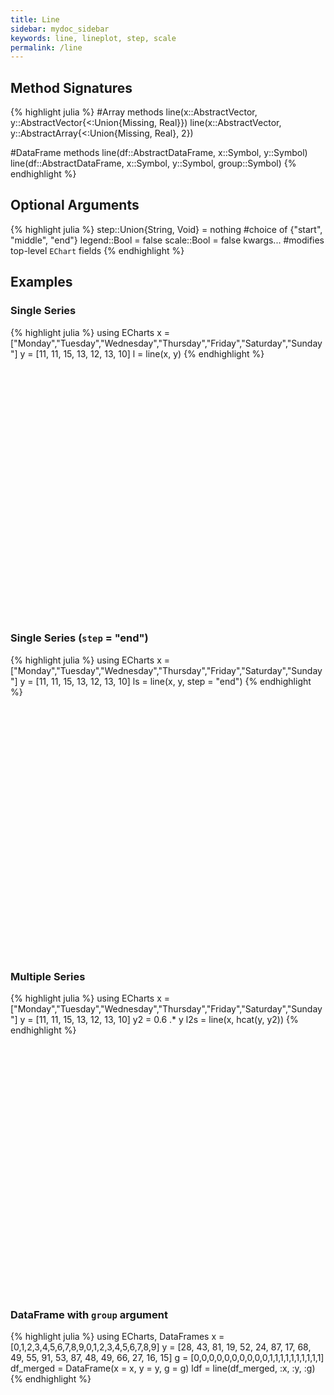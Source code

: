 ```yaml
---
title: Line
sidebar: mydoc_sidebar
keywords: line, lineplot, step, scale
permalink: /line
---
```


## Method Signatures
{% highlight julia %}
#Array methods
line(x::AbstractVector, y::AbstractVector{<:Union{Missing, Real}})
line(x::AbstractVector, y::AbstractArray{<:Union{Missing, Real}, 2})

#DataFrame methods
line(df::AbstractDataFrame, x::Symbol, y::Symbol)
line(df::AbstractDataFrame, x::Symbol, y::Symbol, group::Symbol)
{% endhighlight %}

## Optional Arguments
{% highlight julia %}
step::Union{String, Void} = nothing #choice of {"start", "middle", "end"}
legend::Bool = false
scale::Bool = false
kwargs... #modifies top-level `EChart` fields
{% endhighlight %}

## Examples

### Single Series
{% highlight julia %}
using ECharts
x = ["Monday","Tuesday","Wednesday","Thursday","Friday","Saturday","Sunday"]
y = [11, 11, 15, 13, 12, 13, 10]
l = line(x, y)
{% endhighlight %}

<div id="linep" style="height:400px;width:800px;"></div>
<script type="text/javascript">

    // Initialize after dom ready
    var myChart = echarts.init(document.getElementById("linep"), JSON.parse(roma()));

    // Load data into the ECharts instance
    myChart.setOption(
{"xAxis":[{"splitNumber":5,"axisLabel":{"show":true,"interval":"auto","rotate":0,"inside":false,"formatter":"{value}","margin":8},"data":["Monday","Tuesday","Wednesday","Thursday","Friday","Saturday","Sunday"],"scale":false,"gridIndex":0,"minInterval":0,"zlevel":0,"triggerEvent":false,"z":0,"inverse":false,"nameLocation":"middle","nameGap":30,"silent":true,"type":"category"}],"ec_charttype":"xy plot","series":[{"name":"Series 1","yAxisIndex":0,"xAxisIndex":0,"smooth":false,"data":[11,11,15,13,12,13,10],"markLine":{"data":[],"lineStyle":{}},"type":"line"}],"theme":{"geo":{"label":{"normal":{"textStyle":{"color":"#000000"}},"emphasis":{"textStyle":{"color":"rgb(100,0,0)"}}},"itemStyle":{"normal":{"borderColor":"#444444","borderWidth":0.5,"areaColor":"#eeeeee"},"emphasis":{"borderColor":"#444444","borderWidth":1,"areaColor":"rgba(255,215,0,0.8)"}}},"parallel":{"itemStyle":{"normal":{"borderWidth":0,"borderColor":"#ccc"},"emphasis":{"borderWidth":0,"borderColor":"#ccc"}}},"markPoint":{"label":{"normal":{"textStyle":{"color":"#eeeeee"}},"emphasis":{"textStyle":{"color":"#eeeeee"}}}},"visualMap":{"color":["#e01f54","#e7dbc3"]},"funnel":{"itemStyle":{"normal":{"borderWidth":0,"borderColor":"#ccc"},"emphasis":{"borderWidth":0,"borderColor":"#ccc"}}},"bar":{"itemStyle":{"normal":{"barBorderColor":"#ccc","barBorderWidth":0},"emphasis":{"barBorderColor":"#ccc","barBorderWidth":0}}},"map":{"label":{"normal":{"textStyle":{"color":"#000000"}},"emphasis":{"textStyle":{"color":"rgb(100,0,0)"}}},"itemStyle":{"normal":{"borderColor":"#444444","borderWidth":0.5,"areaColor":"#eeeeee"},"emphasis":{"borderColor":"#444444","borderWidth":1,"areaColor":"rgba(255,215,0,0.8)"}}},"scatter":{"itemStyle":{"normal":{"borderWidth":0,"borderColor":"#ccc"},"emphasis":{"borderWidth":0,"borderColor":"#ccc"}}},"pie":{"itemStyle":{"normal":{"borderWidth":0,"borderColor":"#ccc"},"emphasis":{"borderWidth":0,"borderColor":"#ccc"}}},"graph":{"label":{"normal":{"textStyle":{"color":"#eeeeee"}}},"symbolSize":4,"itemStyle":{"normal":{"borderWidth":0,"borderColor":"#ccc"}},"smooth":false,"symbol":"emptyCircle","color":["#e01f54","#001852","#f5e8c8","#b8d2c7","#c6b38e","#a4d8c2","#f3d999","#d3758f","#dcc392","#2e4783","#82b6e9","#ff6347","#a092f1","#0a915d","#eaf889","#6699FF","#ff6666","#3cb371","#d5b158","#38b6b6"],"lineStyle":{"normal":{"color":"#aaaaaa","width":1}}},"backgroundColor":"rgba(0,0,0,0)","line":{"symbolSize":4,"itemStyle":{"normal":{"borderWidth":1}},"smooth":false,"symbol":"emptyCircle","lineStyle":{"normal":{"width":2}}},"candlestick":{"itemStyle":{"normal":{"borderColor0":"#b8d2c7","color":"#e01f54","borderColor":"#f5e8c8","borderWidth":1,"color0":"#001852"}}},"sankey":{"itemStyle":{"normal":{"borderWidth":0,"borderColor":"#ccc"},"emphasis":{"borderWidth":0,"borderColor":"#ccc"}}},"valueAxis":{"axisLine":{"show":true,"lineStyle":{"color":"#333"}},"axisLabel":{"textStyle":{"color":"#333"},"show":true},"splitLine":{"show":true,"lineStyle":{"color":["#ccc"]}},"splitArea":{"areaStyle":{"color":["rgba(250,250,250,0.3)","rgba(200,200,200,0.3)"]},"show":false},"axisTick":{"show":true,"lineStyle":{"color":"#333"}}},"toolbox":{"iconStyle":{"normal":{"borderColor":"#999999"},"emphasis":{"borderColor":"#666666"}}},"categoryAxis":{"axisLine":{"show":true,"lineStyle":{"color":"#333"}},"axisLabel":{"textStyle":{"color":"#333"},"show":true},"splitLine":{"show":false,"lineStyle":{"color":["#ccc"]}},"splitArea":{"areaStyle":{"color":["rgba(250,250,250,0.3)","rgba(200,200,200,0.3)"]},"show":false},"axisTick":{"show":true,"lineStyle":{"color":"#333"}}},"tooltip":{"axisPointer":{"crossStyle":{"color":"#cccccc","width":1},"lineStyle":{"color":"#cccccc","width":1}}},"timeline":{"label":{"normal":{"textStyle":{"color":"#293c55"}},"emphasis":{"textStyle":{"color":"#293c55"}}},"controlStyle":{"normal":{"color":"#293c55","borderColor":"#293c55","borderWidth":0.5},"emphasis":{"color":"#293c55","borderColor":"#293c55","borderWidth":0.5}},"checkpointStyle":{"color":"#e43c59","borderColor":"rgba(194,53,49,0.5)"},"itemStyle":{"normal":{"color":"#293c55","borderWidth":1},"emphasis":{"color":"#a9334c"}},"lineStyle":{"color":"#293c55","width":1}},"radar":{"symbolSize":4,"itemStyle":{"normal":{"borderWidth":1}},"smooth":false,"symbol":"emptyCircle","lineStyle":{"normal":{"width":2}}},"logAxis":{"axisLine":{"show":true,"lineStyle":{"color":"#333"}},"axisLabel":{"textStyle":{"color":"#333"},"show":true},"splitLine":{"show":true,"lineStyle":{"color":["#ccc"]}},"splitArea":{"areaStyle":{"color":["rgba(250,250,250,0.3)","rgba(200,200,200,0.3)"]},"show":false},"axisTick":{"show":true,"lineStyle":{"color":"#333"}}},"textStyle":{},"gauge":{"itemStyle":{"normal":{"borderWidth":0,"borderColor":"#ccc"},"emphasis":{"borderWidth":0,"borderColor":"#ccc"}}},"boxplot":{"itemStyle":{"normal":{"borderWidth":0,"borderColor":"#ccc"},"emphasis":{"borderWidth":0,"borderColor":"#ccc"}}},"color":["#e01f54","#001852","#f5e8c8","#b8d2c7","#c6b38e","#a4d8c2","#f3d999","#d3758f","#dcc392","#2e4783","#82b6e9","#ff6347","#a092f1","#0a915d","#eaf889","#6699FF","#ff6666","#3cb371","#d5b158","#38b6b6"],"title":{"textStyle":{"color":"#333333"},"subtextStyle":{"color":"#aaaaaa"}},"dataZoom":{"dataBackgroundColor":"rgba(47,69,84,0.3)","textStyle":{"color":"#333333"},"handleSize":"100%","handleColor":"#a7b7cc","fillerColor":"rgba(167,183,204,0.4)","backgroundColor":"rgba(47,69,84,0)"},"timeAxis":{"axisLine":{"show":true,"lineStyle":{"color":"#333"}},"axisLabel":{"textStyle":{"color":"#333"},"show":true},"splitLine":{"show":true,"lineStyle":{"color":["#ccc"]}},"splitArea":{"areaStyle":{"color":["rgba(250,250,250,0.3)","rgba(200,200,200,0.3)"]},"show":false},"axisTick":{"show":true,"lineStyle":{"color":"#333"}}},"legend":{"textStyle":{"color":"#333333"}}},"yAxis":[{"splitNumber":5,"axisLabel":{"show":true,"interval":"auto","rotate":0,"inside":false,"formatter":"{value}","margin":8},"scale":false,"gridIndex":0,"minInterval":0,"zlevel":0,"triggerEvent":false,"z":0,"inverse":false,"nameLocation":"middle","nameGap":50,"silent":true,"type":"value"}],"toolbox":{"feature":{},"orient":"vertical","itemSize":15,"height":"auto","zlevel":0,"z":2,"itemGap":20,"right":"auto","top":"center","width":"auto","show":false,"showTitle":true},"ec_width":800,"ec_height":400,"tooltip":{"triggerOn":"mousemove","enterable":true,"borderColor":"#333","transitionDuration":0.4,"hideDelay":100,"padding":5,"showDelay":0,"borderWidth":0,"showContent":true,"backgroundColor":"rgba(50,50,50,0.7)","trigger":"item","alwaysShowContent":false,"confine":false,"show":true},"grid":[{"height":"auto","show":false,"width":"auto","backgroundColor":"transparent"}],"title":[{"left":"left","borderColor":"transparent","bottom":"auto","padding":5,"zlevel":0,"borderWidth":1,"target":"blank","z":2,"itemGap":5,"shadowOffsetY":0,"shadowOffsetX":0,"right":"auto","top":"auto","subtarget":"blank","show":true}],"ec_renderer":"canvas"}        );
</script>

### Single Series (`step` = "end")
{% highlight julia %}
using ECharts
x = ["Monday","Tuesday","Wednesday","Thursday","Friday","Saturday","Sunday"]
y = [11, 11, 15, 13, 12, 13, 10]
ls = line(x, y, step = "end")
{% endhighlight %}

<div id="linep2" style="height:400px;width:800px;"></div>
<script type="text/javascript">

    // Initialize after dom ready
    var myChart = echarts.init(document.getElementById("linep2"), JSON.parse(roma()));

    // Load data into the ECharts instance
    myChart.setOption(
{"xAxis":[{"splitNumber":5,"axisLabel":{"show":true,"interval":"auto","rotate":0,"inside":false,"formatter":"{value}","margin":8},"data":["Monday","Tuesday","Wednesday","Thursday","Friday","Saturday","Sunday"],"scale":false,"gridIndex":0,"minInterval":0,"zlevel":0,"triggerEvent":false,"z":0,"inverse":false,"nameLocation":"middle","nameGap":30,"silent":true,"type":"category"}],"ec_charttype":"xy plot","series":[{"name":"Series 1","yAxisIndex":0,"step":"end","xAxisIndex":0,"smooth":false,"data":[11,11,15,13,12,13,10],"markLine":{"data":[],"lineStyle":{}},"type":"line"}],"theme":{"geo":{"label":{"normal":{"textStyle":{"color":"#000000"}},"emphasis":{"textStyle":{"color":"rgb(100,0,0)"}}},"itemStyle":{"normal":{"borderColor":"#444444","borderWidth":0.5,"areaColor":"#eeeeee"},"emphasis":{"borderColor":"#444444","borderWidth":1,"areaColor":"rgba(255,215,0,0.8)"}}},"parallel":{"itemStyle":{"normal":{"borderWidth":0,"borderColor":"#ccc"},"emphasis":{"borderWidth":0,"borderColor":"#ccc"}}},"markPoint":{"label":{"normal":{"textStyle":{"color":"#eeeeee"}},"emphasis":{"textStyle":{"color":"#eeeeee"}}}},"visualMap":{"color":["#e01f54","#e7dbc3"]},"funnel":{"itemStyle":{"normal":{"borderWidth":0,"borderColor":"#ccc"},"emphasis":{"borderWidth":0,"borderColor":"#ccc"}}},"bar":{"itemStyle":{"normal":{"barBorderColor":"#ccc","barBorderWidth":0},"emphasis":{"barBorderColor":"#ccc","barBorderWidth":0}}},"map":{"label":{"normal":{"textStyle":{"color":"#000000"}},"emphasis":{"textStyle":{"color":"rgb(100,0,0)"}}},"itemStyle":{"normal":{"borderColor":"#444444","borderWidth":0.5,"areaColor":"#eeeeee"},"emphasis":{"borderColor":"#444444","borderWidth":1,"areaColor":"rgba(255,215,0,0.8)"}}},"scatter":{"itemStyle":{"normal":{"borderWidth":0,"borderColor":"#ccc"},"emphasis":{"borderWidth":0,"borderColor":"#ccc"}}},"pie":{"itemStyle":{"normal":{"borderWidth":0,"borderColor":"#ccc"},"emphasis":{"borderWidth":0,"borderColor":"#ccc"}}},"graph":{"label":{"normal":{"textStyle":{"color":"#eeeeee"}}},"symbolSize":4,"itemStyle":{"normal":{"borderWidth":0,"borderColor":"#ccc"}},"smooth":false,"symbol":"emptyCircle","color":["#e01f54","#001852","#f5e8c8","#b8d2c7","#c6b38e","#a4d8c2","#f3d999","#d3758f","#dcc392","#2e4783","#82b6e9","#ff6347","#a092f1","#0a915d","#eaf889","#6699FF","#ff6666","#3cb371","#d5b158","#38b6b6"],"lineStyle":{"normal":{"color":"#aaaaaa","width":1}}},"backgroundColor":"rgba(0,0,0,0)","line":{"symbolSize":4,"itemStyle":{"normal":{"borderWidth":1}},"smooth":false,"symbol":"emptyCircle","lineStyle":{"normal":{"width":2}}},"candlestick":{"itemStyle":{"normal":{"borderColor0":"#b8d2c7","color":"#e01f54","borderColor":"#f5e8c8","borderWidth":1,"color0":"#001852"}}},"sankey":{"itemStyle":{"normal":{"borderWidth":0,"borderColor":"#ccc"},"emphasis":{"borderWidth":0,"borderColor":"#ccc"}}},"valueAxis":{"axisLine":{"show":true,"lineStyle":{"color":"#333"}},"axisLabel":{"textStyle":{"color":"#333"},"show":true},"splitLine":{"show":true,"lineStyle":{"color":["#ccc"]}},"splitArea":{"areaStyle":{"color":["rgba(250,250,250,0.3)","rgba(200,200,200,0.3)"]},"show":false},"axisTick":{"show":true,"lineStyle":{"color":"#333"}}},"toolbox":{"iconStyle":{"normal":{"borderColor":"#999999"},"emphasis":{"borderColor":"#666666"}}},"categoryAxis":{"axisLine":{"show":true,"lineStyle":{"color":"#333"}},"axisLabel":{"textStyle":{"color":"#333"},"show":true},"splitLine":{"show":false,"lineStyle":{"color":["#ccc"]}},"splitArea":{"areaStyle":{"color":["rgba(250,250,250,0.3)","rgba(200,200,200,0.3)"]},"show":false},"axisTick":{"show":true,"lineStyle":{"color":"#333"}}},"tooltip":{"axisPointer":{"crossStyle":{"color":"#cccccc","width":1},"lineStyle":{"color":"#cccccc","width":1}}},"timeline":{"label":{"normal":{"textStyle":{"color":"#293c55"}},"emphasis":{"textStyle":{"color":"#293c55"}}},"controlStyle":{"normal":{"color":"#293c55","borderColor":"#293c55","borderWidth":0.5},"emphasis":{"color":"#293c55","borderColor":"#293c55","borderWidth":0.5}},"checkpointStyle":{"color":"#e43c59","borderColor":"rgba(194,53,49,0.5)"},"itemStyle":{"normal":{"color":"#293c55","borderWidth":1},"emphasis":{"color":"#a9334c"}},"lineStyle":{"color":"#293c55","width":1}},"radar":{"symbolSize":4,"itemStyle":{"normal":{"borderWidth":1}},"smooth":false,"symbol":"emptyCircle","lineStyle":{"normal":{"width":2}}},"logAxis":{"axisLine":{"show":true,"lineStyle":{"color":"#333"}},"axisLabel":{"textStyle":{"color":"#333"},"show":true},"splitLine":{"show":true,"lineStyle":{"color":["#ccc"]}},"splitArea":{"areaStyle":{"color":["rgba(250,250,250,0.3)","rgba(200,200,200,0.3)"]},"show":false},"axisTick":{"show":true,"lineStyle":{"color":"#333"}}},"textStyle":{},"gauge":{"itemStyle":{"normal":{"borderWidth":0,"borderColor":"#ccc"},"emphasis":{"borderWidth":0,"borderColor":"#ccc"}}},"boxplot":{"itemStyle":{"normal":{"borderWidth":0,"borderColor":"#ccc"},"emphasis":{"borderWidth":0,"borderColor":"#ccc"}}},"color":["#e01f54","#001852","#f5e8c8","#b8d2c7","#c6b38e","#a4d8c2","#f3d999","#d3758f","#dcc392","#2e4783","#82b6e9","#ff6347","#a092f1","#0a915d","#eaf889","#6699FF","#ff6666","#3cb371","#d5b158","#38b6b6"],"title":{"textStyle":{"color":"#333333"},"subtextStyle":{"color":"#aaaaaa"}},"dataZoom":{"dataBackgroundColor":"rgba(47,69,84,0.3)","textStyle":{"color":"#333333"},"handleSize":"100%","handleColor":"#a7b7cc","fillerColor":"rgba(167,183,204,0.4)","backgroundColor":"rgba(47,69,84,0)"},"timeAxis":{"axisLine":{"show":true,"lineStyle":{"color":"#333"}},"axisLabel":{"textStyle":{"color":"#333"},"show":true},"splitLine":{"show":true,"lineStyle":{"color":["#ccc"]}},"splitArea":{"areaStyle":{"color":["rgba(250,250,250,0.3)","rgba(200,200,200,0.3)"]},"show":false},"axisTick":{"show":true,"lineStyle":{"color":"#333"}}},"legend":{"textStyle":{"color":"#333333"}}},"yAxis":[{"splitNumber":5,"axisLabel":{"show":true,"interval":"auto","rotate":0,"inside":false,"formatter":"{value}","margin":8},"scale":false,"gridIndex":0,"minInterval":0,"zlevel":0,"triggerEvent":false,"z":0,"inverse":false,"nameLocation":"middle","nameGap":50,"silent":true,"type":"value"}],"toolbox":{"feature":{},"orient":"vertical","itemSize":15,"height":"auto","zlevel":0,"z":2,"itemGap":20,"right":"auto","top":"center","width":"auto","show":false,"showTitle":true},"ec_width":800,"ec_height":400,"tooltip":{"triggerOn":"mousemove","enterable":true,"borderColor":"#333","transitionDuration":0.4,"hideDelay":100,"padding":5,"showDelay":0,"borderWidth":0,"showContent":true,"backgroundColor":"rgba(50,50,50,0.7)","trigger":"item","alwaysShowContent":false,"confine":false,"show":true},"grid":[{"height":"auto","show":false,"width":"auto","backgroundColor":"transparent"}],"title":[{"left":"left","borderColor":"transparent","bottom":"auto","padding":5,"zlevel":0,"borderWidth":1,"target":"blank","z":2,"itemGap":5,"shadowOffsetY":0,"shadowOffsetX":0,"right":"auto","top":"auto","subtarget":"blank","show":true}],"ec_renderer":"canvas"}        );
</script>

### Multiple Series
{% highlight julia %}
using ECharts
x = ["Monday","Tuesday","Wednesday","Thursday","Friday","Saturday","Sunday"]
y = [11, 11, 15, 13, 12, 13, 10]
y2 = 0.6 .* y
l2s = line(x, hcat(y, y2))
{% endhighlight %}

<div id="linep3" style="height:400px;width:800px;"></div>
<script type="text/javascript">

    // Initialize after dom ready
    var myChart = echarts.init(document.getElementById("linep3"), JSON.parse(roma()));

    // Load data into the ECharts instance
    myChart.setOption(
{"xAxis":[{"splitNumber":5,"axisLabel":{"show":true,"interval":"auto","rotate":0,"inside":false,"formatter":"{value}","margin":8},"data":["Monday","Tuesday","Wednesday","Thursday","Friday","Saturday","Sunday"],"scale":false,"gridIndex":0,"minInterval":0,"zlevel":0,"triggerEvent":false,"z":0,"inverse":false,"nameLocation":"middle","nameGap":30,"silent":true,"type":"category"}],"ec_charttype":"xy plot","series":[{"name":"Series 1","yAxisIndex":0,"xAxisIndex":0,"smooth":false,"data":[11.0,11.0,15.0,13.0,12.0,13.0,10.0],"markLine":{"data":[],"lineStyle":{}},"type":"line"},{"name":"Series 2","yAxisIndex":0,"xAxisIndex":0,"smooth":false,"data":[6.6,6.6,9.0,7.8,7.199999999999999,7.8,6.0],"markLine":{"data":[],"lineStyle":{}},"type":"line"}],"theme":{"geo":{"label":{"normal":{"textStyle":{"color":"#000000"}},"emphasis":{"textStyle":{"color":"rgb(100,0,0)"}}},"itemStyle":{"normal":{"borderColor":"#444444","borderWidth":0.5,"areaColor":"#eeeeee"},"emphasis":{"borderColor":"#444444","borderWidth":1,"areaColor":"rgba(255,215,0,0.8)"}}},"parallel":{"itemStyle":{"normal":{"borderWidth":0,"borderColor":"#ccc"},"emphasis":{"borderWidth":0,"borderColor":"#ccc"}}},"markPoint":{"label":{"normal":{"textStyle":{"color":"#eeeeee"}},"emphasis":{"textStyle":{"color":"#eeeeee"}}}},"visualMap":{"color":["#e01f54","#e7dbc3"]},"funnel":{"itemStyle":{"normal":{"borderWidth":0,"borderColor":"#ccc"},"emphasis":{"borderWidth":0,"borderColor":"#ccc"}}},"bar":{"itemStyle":{"normal":{"barBorderColor":"#ccc","barBorderWidth":0},"emphasis":{"barBorderColor":"#ccc","barBorderWidth":0}}},"map":{"label":{"normal":{"textStyle":{"color":"#000000"}},"emphasis":{"textStyle":{"color":"rgb(100,0,0)"}}},"itemStyle":{"normal":{"borderColor":"#444444","borderWidth":0.5,"areaColor":"#eeeeee"},"emphasis":{"borderColor":"#444444","borderWidth":1,"areaColor":"rgba(255,215,0,0.8)"}}},"scatter":{"itemStyle":{"normal":{"borderWidth":0,"borderColor":"#ccc"},"emphasis":{"borderWidth":0,"borderColor":"#ccc"}}},"pie":{"itemStyle":{"normal":{"borderWidth":0,"borderColor":"#ccc"},"emphasis":{"borderWidth":0,"borderColor":"#ccc"}}},"graph":{"label":{"normal":{"textStyle":{"color":"#eeeeee"}}},"symbolSize":4,"itemStyle":{"normal":{"borderWidth":0,"borderColor":"#ccc"}},"smooth":false,"symbol":"emptyCircle","color":["#e01f54","#001852","#f5e8c8","#b8d2c7","#c6b38e","#a4d8c2","#f3d999","#d3758f","#dcc392","#2e4783","#82b6e9","#ff6347","#a092f1","#0a915d","#eaf889","#6699FF","#ff6666","#3cb371","#d5b158","#38b6b6"],"lineStyle":{"normal":{"color":"#aaaaaa","width":1}}},"backgroundColor":"rgba(0,0,0,0)","line":{"symbolSize":4,"itemStyle":{"normal":{"borderWidth":1}},"smooth":false,"symbol":"emptyCircle","lineStyle":{"normal":{"width":2}}},"candlestick":{"itemStyle":{"normal":{"borderColor0":"#b8d2c7","color":"#e01f54","borderColor":"#f5e8c8","borderWidth":1,"color0":"#001852"}}},"sankey":{"itemStyle":{"normal":{"borderWidth":0,"borderColor":"#ccc"},"emphasis":{"borderWidth":0,"borderColor":"#ccc"}}},"valueAxis":{"axisLine":{"show":true,"lineStyle":{"color":"#333"}},"axisLabel":{"textStyle":{"color":"#333"},"show":true},"splitLine":{"show":true,"lineStyle":{"color":["#ccc"]}},"splitArea":{"areaStyle":{"color":["rgba(250,250,250,0.3)","rgba(200,200,200,0.3)"]},"show":false},"axisTick":{"show":true,"lineStyle":{"color":"#333"}}},"toolbox":{"iconStyle":{"normal":{"borderColor":"#999999"},"emphasis":{"borderColor":"#666666"}}},"categoryAxis":{"axisLine":{"show":true,"lineStyle":{"color":"#333"}},"axisLabel":{"textStyle":{"color":"#333"},"show":true},"splitLine":{"show":false,"lineStyle":{"color":["#ccc"]}},"splitArea":{"areaStyle":{"color":["rgba(250,250,250,0.3)","rgba(200,200,200,0.3)"]},"show":false},"axisTick":{"show":true,"lineStyle":{"color":"#333"}}},"tooltip":{"axisPointer":{"crossStyle":{"color":"#cccccc","width":1},"lineStyle":{"color":"#cccccc","width":1}}},"timeline":{"label":{"normal":{"textStyle":{"color":"#293c55"}},"emphasis":{"textStyle":{"color":"#293c55"}}},"controlStyle":{"normal":{"color":"#293c55","borderColor":"#293c55","borderWidth":0.5},"emphasis":{"color":"#293c55","borderColor":"#293c55","borderWidth":0.5}},"checkpointStyle":{"color":"#e43c59","borderColor":"rgba(194,53,49,0.5)"},"itemStyle":{"normal":{"color":"#293c55","borderWidth":1},"emphasis":{"color":"#a9334c"}},"lineStyle":{"color":"#293c55","width":1}},"radar":{"symbolSize":4,"itemStyle":{"normal":{"borderWidth":1}},"smooth":false,"symbol":"emptyCircle","lineStyle":{"normal":{"width":2}}},"logAxis":{"axisLine":{"show":true,"lineStyle":{"color":"#333"}},"axisLabel":{"textStyle":{"color":"#333"},"show":true},"splitLine":{"show":true,"lineStyle":{"color":["#ccc"]}},"splitArea":{"areaStyle":{"color":["rgba(250,250,250,0.3)","rgba(200,200,200,0.3)"]},"show":false},"axisTick":{"show":true,"lineStyle":{"color":"#333"}}},"textStyle":{},"gauge":{"itemStyle":{"normal":{"borderWidth":0,"borderColor":"#ccc"},"emphasis":{"borderWidth":0,"borderColor":"#ccc"}}},"boxplot":{"itemStyle":{"normal":{"borderWidth":0,"borderColor":"#ccc"},"emphasis":{"borderWidth":0,"borderColor":"#ccc"}}},"color":["#e01f54","#001852","#f5e8c8","#b8d2c7","#c6b38e","#a4d8c2","#f3d999","#d3758f","#dcc392","#2e4783","#82b6e9","#ff6347","#a092f1","#0a915d","#eaf889","#6699FF","#ff6666","#3cb371","#d5b158","#38b6b6"],"title":{"textStyle":{"color":"#333333"},"subtextStyle":{"color":"#aaaaaa"}},"dataZoom":{"dataBackgroundColor":"rgba(47,69,84,0.3)","textStyle":{"color":"#333333"},"handleSize":"100%","handleColor":"#a7b7cc","fillerColor":"rgba(167,183,204,0.4)","backgroundColor":"rgba(47,69,84,0)"},"timeAxis":{"axisLine":{"show":true,"lineStyle":{"color":"#333"}},"axisLabel":{"textStyle":{"color":"#333"},"show":true},"splitLine":{"show":true,"lineStyle":{"color":["#ccc"]}},"splitArea":{"areaStyle":{"color":["rgba(250,250,250,0.3)","rgba(200,200,200,0.3)"]},"show":false},"axisTick":{"show":true,"lineStyle":{"color":"#333"}}},"legend":{"textStyle":{"color":"#333333"}}},"yAxis":[{"splitNumber":5,"axisLabel":{"show":true,"interval":"auto","rotate":0,"inside":false,"formatter":"{value}","margin":8},"scale":false,"gridIndex":0,"minInterval":0,"zlevel":0,"triggerEvent":false,"z":0,"inverse":false,"nameLocation":"middle","nameGap":50,"silent":true,"type":"value"}],"toolbox":{"feature":{},"orient":"vertical","itemSize":15,"height":"auto","zlevel":0,"z":2,"itemGap":20,"right":"auto","top":"center","width":"auto","show":false,"showTitle":true},"ec_width":800,"ec_height":400,"tooltip":{"triggerOn":"mousemove","enterable":true,"borderColor":"#333","transitionDuration":0.4,"hideDelay":100,"padding":5,"showDelay":0,"borderWidth":0,"showContent":true,"backgroundColor":"rgba(50,50,50,0.7)","trigger":"item","alwaysShowContent":false,"confine":false,"show":true},"grid":[{"height":"auto","show":false,"width":"auto","backgroundColor":"transparent"}],"title":[{"left":"left","borderColor":"transparent","bottom":"auto","padding":5,"zlevel":0,"borderWidth":1,"target":"blank","z":2,"itemGap":5,"shadowOffsetY":0,"shadowOffsetX":0,"right":"auto","top":"auto","subtarget":"blank","show":true}],"ec_renderer":"canvas","legend":{"itemWidth":25,"data":["Series 1","Series 2"],"borderColor":"transparent","orient":"horizontal","bottom":"auto","height":"auto","zlevel":0,"padding":5,"borderWidth":1,"inactiveColor":"#ccc","z":2,"align":"auto","itemGap":10,"itemHeight":14,"backgroundColor":"transparent","shadowOffsetY":0,"shadowOffsetX":0,"right":"auto","top":"auto","width":"auto","selectedMode":true,"show":true}}        );
</script>

### DataFrame with `group` argument
{% highlight julia %}
using ECharts, DataFrames
x = [0,1,2,3,4,5,6,7,8,9,0,1,2,3,4,5,6,7,8,9]
y = [28, 43, 81, 19, 52, 24, 87, 17, 68, 49, 55, 91, 53, 87, 48, 49, 66, 27, 16, 15]
g = [0,0,0,0,0,0,0,0,0,0,1,1,1,1,1,1,1,1,1,1]
df_merged = DataFrame(x = x, y = y, g = g)
ldf = line(df_merged, :x, :y, :g)
{% endhighlight %}

<div id="linedf" style="height:400px;width:800px;"></div>
<script type="text/javascript">

    // Initialize after dom ready
    var myChart = echarts.init(document.getElementById("linedf"), JSON.parse(roma()));

    // Load data into the ECharts instance
    myChart.setOption(
{"xAxis":[{"splitNumber":5,"axisLabel":{"show":true,"interval":"auto","rotate":0,"inside":false,"formatter":"{value}","margin":8},"data":[0,1,2,3,4,5,6,7,8,9],"scale":false,"gridIndex":0,"name":"x","minInterval":0,"zlevel":0,"triggerEvent":false,"z":0,"inverse":false,"nameLocation":"middle","nameGap":30,"silent":true,"type":"category"}],"ec_charttype":"xy plot","series":[{"name":"0","yAxisIndex":0,"xAxisIndex":0,"smooth":false,"data":[28,43,81,19,52,24,87,17,68,49],"markLine":{"data":[],"lineStyle":{}},"type":"line"},{"name":"1","yAxisIndex":0,"xAxisIndex":0,"smooth":false,"data":[55,91,53,87,48,49,66,27,16,15],"markLine":{"data":[],"lineStyle":{}},"type":"line"}],"theme":{"geo":{"label":{"normal":{"textStyle":{"color":"#000000"}},"emphasis":{"textStyle":{"color":"rgb(100,0,0)"}}},"itemStyle":{"normal":{"borderColor":"#444444","borderWidth":0.5,"areaColor":"#eeeeee"},"emphasis":{"borderColor":"#444444","borderWidth":1,"areaColor":"rgba(255,215,0,0.8)"}}},"parallel":{"itemStyle":{"normal":{"borderWidth":0,"borderColor":"#ccc"},"emphasis":{"borderWidth":0,"borderColor":"#ccc"}}},"markPoint":{"label":{"normal":{"textStyle":{"color":"#eeeeee"}},"emphasis":{"textStyle":{"color":"#eeeeee"}}}},"visualMap":{"color":["#e01f54","#e7dbc3"]},"funnel":{"itemStyle":{"normal":{"borderWidth":0,"borderColor":"#ccc"},"emphasis":{"borderWidth":0,"borderColor":"#ccc"}}},"bar":{"itemStyle":{"normal":{"barBorderColor":"#ccc","barBorderWidth":0},"emphasis":{"barBorderColor":"#ccc","barBorderWidth":0}}},"map":{"label":{"normal":{"textStyle":{"color":"#000000"}},"emphasis":{"textStyle":{"color":"rgb(100,0,0)"}}},"itemStyle":{"normal":{"borderColor":"#444444","borderWidth":0.5,"areaColor":"#eeeeee"},"emphasis":{"borderColor":"#444444","borderWidth":1,"areaColor":"rgba(255,215,0,0.8)"}}},"scatter":{"itemStyle":{"normal":{"borderWidth":0,"borderColor":"#ccc"},"emphasis":{"borderWidth":0,"borderColor":"#ccc"}}},"pie":{"itemStyle":{"normal":{"borderWidth":0,"borderColor":"#ccc"},"emphasis":{"borderWidth":0,"borderColor":"#ccc"}}},"graph":{"label":{"normal":{"textStyle":{"color":"#eeeeee"}}},"symbolSize":4,"itemStyle":{"normal":{"borderWidth":0,"borderColor":"#ccc"}},"smooth":false,"symbol":"emptyCircle","color":["#e01f54","#001852","#f5e8c8","#b8d2c7","#c6b38e","#a4d8c2","#f3d999","#d3758f","#dcc392","#2e4783","#82b6e9","#ff6347","#a092f1","#0a915d","#eaf889","#6699FF","#ff6666","#3cb371","#d5b158","#38b6b6"],"lineStyle":{"normal":{"color":"#aaaaaa","width":1}}},"backgroundColor":"rgba(0,0,0,0)","line":{"symbolSize":4,"itemStyle":{"normal":{"borderWidth":1}},"smooth":false,"symbol":"emptyCircle","lineStyle":{"normal":{"width":2}}},"candlestick":{"itemStyle":{"normal":{"borderColor0":"#b8d2c7","color":"#e01f54","borderColor":"#f5e8c8","borderWidth":1,"color0":"#001852"}}},"sankey":{"itemStyle":{"normal":{"borderWidth":0,"borderColor":"#ccc"},"emphasis":{"borderWidth":0,"borderColor":"#ccc"}}},"valueAxis":{"axisLine":{"show":true,"lineStyle":{"color":"#333"}},"axisLabel":{"textStyle":{"color":"#333"},"show":true},"splitLine":{"show":true,"lineStyle":{"color":["#ccc"]}},"splitArea":{"areaStyle":{"color":["rgba(250,250,250,0.3)","rgba(200,200,200,0.3)"]},"show":false},"axisTick":{"show":true,"lineStyle":{"color":"#333"}}},"toolbox":{"iconStyle":{"normal":{"borderColor":"#999999"},"emphasis":{"borderColor":"#666666"}}},"categoryAxis":{"axisLine":{"show":true,"lineStyle":{"color":"#333"}},"axisLabel":{"textStyle":{"color":"#333"},"show":true},"splitLine":{"show":false,"lineStyle":{"color":["#ccc"]}},"splitArea":{"areaStyle":{"color":["rgba(250,250,250,0.3)","rgba(200,200,200,0.3)"]},"show":false},"axisTick":{"show":true,"lineStyle":{"color":"#333"}}},"tooltip":{"axisPointer":{"crossStyle":{"color":"#cccccc","width":1},"lineStyle":{"color":"#cccccc","width":1}}},"timeline":{"label":{"normal":{"textStyle":{"color":"#293c55"}},"emphasis":{"textStyle":{"color":"#293c55"}}},"controlStyle":{"normal":{"color":"#293c55","borderColor":"#293c55","borderWidth":0.5},"emphasis":{"color":"#293c55","borderColor":"#293c55","borderWidth":0.5}},"checkpointStyle":{"color":"#e43c59","borderColor":"rgba(194,53,49,0.5)"},"itemStyle":{"normal":{"color":"#293c55","borderWidth":1},"emphasis":{"color":"#a9334c"}},"lineStyle":{"color":"#293c55","width":1}},"radar":{"symbolSize":4,"itemStyle":{"normal":{"borderWidth":1}},"smooth":false,"symbol":"emptyCircle","lineStyle":{"normal":{"width":2}}},"logAxis":{"axisLine":{"show":true,"lineStyle":{"color":"#333"}},"axisLabel":{"textStyle":{"color":"#333"},"show":true},"splitLine":{"show":true,"lineStyle":{"color":["#ccc"]}},"splitArea":{"areaStyle":{"color":["rgba(250,250,250,0.3)","rgba(200,200,200,0.3)"]},"show":false},"axisTick":{"show":true,"lineStyle":{"color":"#333"}}},"textStyle":{},"gauge":{"itemStyle":{"normal":{"borderWidth":0,"borderColor":"#ccc"},"emphasis":{"borderWidth":0,"borderColor":"#ccc"}}},"boxplot":{"itemStyle":{"normal":{"borderWidth":0,"borderColor":"#ccc"},"emphasis":{"borderWidth":0,"borderColor":"#ccc"}}},"color":["#e01f54","#001852","#f5e8c8","#b8d2c7","#c6b38e","#a4d8c2","#f3d999","#d3758f","#dcc392","#2e4783","#82b6e9","#ff6347","#a092f1","#0a915d","#eaf889","#6699FF","#ff6666","#3cb371","#d5b158","#38b6b6"],"title":{"textStyle":{"color":"#333333"},"subtextStyle":{"color":"#aaaaaa"}},"dataZoom":{"dataBackgroundColor":"rgba(47,69,84,0.3)","textStyle":{"color":"#333333"},"handleSize":"100%","handleColor":"#a7b7cc","fillerColor":"rgba(167,183,204,0.4)","backgroundColor":"rgba(47,69,84,0)"},"timeAxis":{"axisLine":{"show":true,"lineStyle":{"color":"#333"}},"axisLabel":{"textStyle":{"color":"#333"},"show":true},"splitLine":{"show":true,"lineStyle":{"color":["#ccc"]}},"splitArea":{"areaStyle":{"color":["rgba(250,250,250,0.3)","rgba(200,200,200,0.3)"]},"show":false},"axisTick":{"show":true,"lineStyle":{"color":"#333"}}},"legend":{"textStyle":{"color":"#333333"}}},"yAxis":[{"splitNumber":5,"axisLabel":{"show":true,"interval":"auto","rotate":0,"inside":false,"formatter":"{value}","margin":8},"scale":false,"gridIndex":0,"name":"y","minInterval":0,"zlevel":0,"triggerEvent":false,"z":0,"inverse":false,"nameLocation":"middle","nameGap":50,"silent":true,"type":"value"}],"toolbox":{"feature":{},"orient":"vertical","itemSize":15,"height":"auto","zlevel":0,"z":2,"itemGap":20,"right":"auto","top":"center","width":"auto","show":false,"showTitle":true},"ec_width":800,"ec_height":400,"tooltip":{"triggerOn":"mousemove","enterable":true,"borderColor":"#333","transitionDuration":0.4,"hideDelay":100,"padding":5,"showDelay":0,"borderWidth":0,"showContent":true,"backgroundColor":"rgba(50,50,50,0.7)","trigger":"item","alwaysShowContent":false,"confine":false,"show":true},"grid":[{"height":"auto","show":false,"width":"auto","backgroundColor":"transparent"}],"title":[{"left":"left","borderColor":"transparent","bottom":"auto","padding":5,"zlevel":0,"borderWidth":1,"target":"blank","z":2,"itemGap":5,"shadowOffsetY":0,"shadowOffsetX":0,"right":"auto","top":"auto","subtarget":"blank","show":true}],"ec_renderer":"canvas","legend":{"itemWidth":25,"data":["0","1"],"borderColor":"transparent","orient":"horizontal","bottom":"auto","height":"auto","zlevel":0,"padding":5,"borderWidth":1,"inactiveColor":"#ccc","z":2,"align":"auto","itemGap":10,"itemHeight":14,"backgroundColor":"transparent","shadowOffsetY":0,"shadowOffsetX":0,"right":"auto","top":"auto","width":"auto","selectedMode":true,"show":true}}        );
</script>
